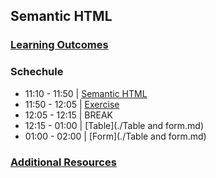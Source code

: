 ## Semantic HTML

### [Learning Outcomes](./learning-outcomes.md)

### Schechule

- 11:10 - 11:50 | [Semantic HTML](./topic.md)
- 11:50 - 12:05 | [Exercise](./exercise.md)
- 12:05 - 12:15 |  BREAK
- 12:15 - 01:00 | [Table](./Table and form.md)
- 01:00 - 02:00 | [Form](./Table and form.md)

### [Additional Resources](./resources.md)
